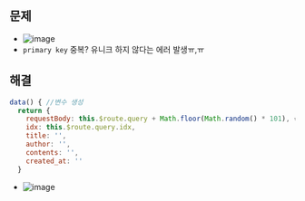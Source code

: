 ## 문제
- ![image](https://user-images.githubusercontent.com/61215550/208346789-5f0f75c9-3f29-4653-ae49-b024737c4773.png)
- `primary key` 중복? 유니크 하지 않다는 에러 발생ㅠ,ㅠ

## 해결
```js
data() { //변수 생성
  return {
    requestBody: this.$route.query + Math.floor(Math.random() * 101), ⭐ 랜덤값 추가로 해결!
    idx: this.$route.query.idx,
    title: '',
    author: '',
    contents: '',
    created_at: ''
  }
```


- ![image](https://user-images.githubusercontent.com/61215550/208358192-6057f31e-8af3-4a67-880a-79b59fbdec0d.png)
